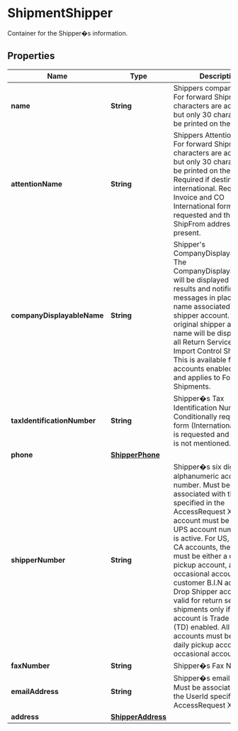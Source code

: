 

# ShipmentShipper

Container for the Shipper�s information.

## Properties

| Name | Type | Description | Notes |
|------------ | ------------- | ------------- | -------------|
|**name** | **String** | Shippers company name.   For forward Shipment 35 characters are accepted, but only 30 characters will be printed on the label. |  |
|**attentionName** | **String** | Shippers Attention Name.   For forward Shipment 35 characters are accepted, but only 30 characters will be printed on the label.  Required if destination is international. Required if Invoice and CO International forms are requested and the ShipFrom address is not present. |  [optional] |
|**companyDisplayableName** | **String** | Shipper&#39;s CompanyDisplayableName.  The CompanyDisplayableName will be displayed in tracking results and notification messages in place of the name associated with the shipper account.  The original shipper account name will be displayed for all Return Services and Import Control Shipments.  This is available for Shipper accounts enabled by UPS and applies to Forward Shipments. |  [optional] |
|**taxIdentificationNumber** | **String** | Shipper�s Tax Identification Number.  Conditionally required if EEI form (International forms) is requested and ship From is not mentioned. |  [optional] |
|**phone** | [**ShipperPhone**](ShipperPhone.md) |  |  [optional] |
|**shipperNumber** | **String** | Shipper�s six digit alphanumeric account number.  Must be associated with the UserId specified in the AccessRequest XML.   The account must be a valid UPS account number that is active.   For US, PR and CA accounts, the account must be either a daily pickup account, an occasional account, or a customer B.I.N account.   Drop Shipper accounts are valid for return service shipments only if the account is Trade Direct (TD) enabled.   All other accounts must be either a daily pickup account or an occasional account. |  |
|**faxNumber** | **String** | Shipper�s Fax Number. |  [optional] |
|**emailAddress** | **String** | Shipper�s email address.  Must be associated with the UserId specified in the AccessRequest XML. |  [optional] |
|**address** | [**ShipperAddress**](ShipperAddress.md) |  |  |




